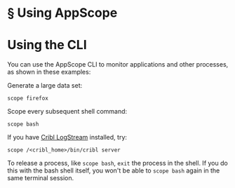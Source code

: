 # § Using AppScope

# Using the CLI

You can use the AppScope CLI to monitor applications and other processes, as shown in these examples:

Generate a large data set:

`scope firefox`

Scope every subsequent shell command:

`scope bash` 

If you have [Cribl LogStream](https://cribl.io/download/) installed, try:

`scope /<cribl_home>/bin/cribl server`

To release a process, like `scope bash`, `exit` the process in the shell. If you do this with the bash shell itself, you won't be able to `scope bash` again in the same terminal session.
